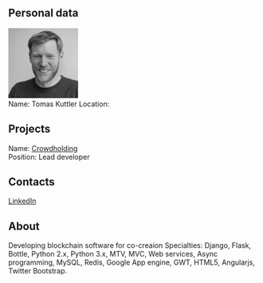 ## Personal data
![ photo](../people/photo/tomas_kuttler.jpg)  
Name: Tomas Kuttler
Location:
## Projects 
Name: [Crowdholding](../projects/crowdholding.md)  
Position: Lead developer
## Contacts
[LinkedIn](https://www.linkedin.com/in/tom%C3%A1%C5%A1-kuttler-4777b4126/)  

## About
Developing blockchain software for co-creaion Specialties: Django, Flask, Bottle, Python 2.x, Python 3.x, MTV, MVC,
Web services, Async programming, MySQL, Redis, Google App engine, GWT, HTML5, Angularjs, Twitter Bootstrap.